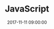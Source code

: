 ---
title: JavaScript
breadcrumbName: js
seoDescription: Уроки JavaScript.
seoKeywords: js, уроки, конспекты, JavaScript, ES6, паттерны, веб-разработка, webdev
date: 2017-11-11 09:00:00
---